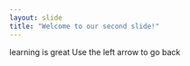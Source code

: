 ```yaml
---
layout: slide
title: "Welcome to our second slide!"
---
```

learning is great
Use the left arrow to go back

